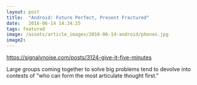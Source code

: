 ```yaml
---
layout: post
title:  "Android: Future Perfect, Present Fractured"
date:   2016-06-14 14:34:25
tags: featured
image: /assets/article_images/2016-06-14-android/phones.jpg
image2:
---
```

https://signalvnoise.com/posts/3124-give-it-five-minutes

Large groups coming together to solve big problems tend to devolve into contests of "who can form the most articulate thought first."
